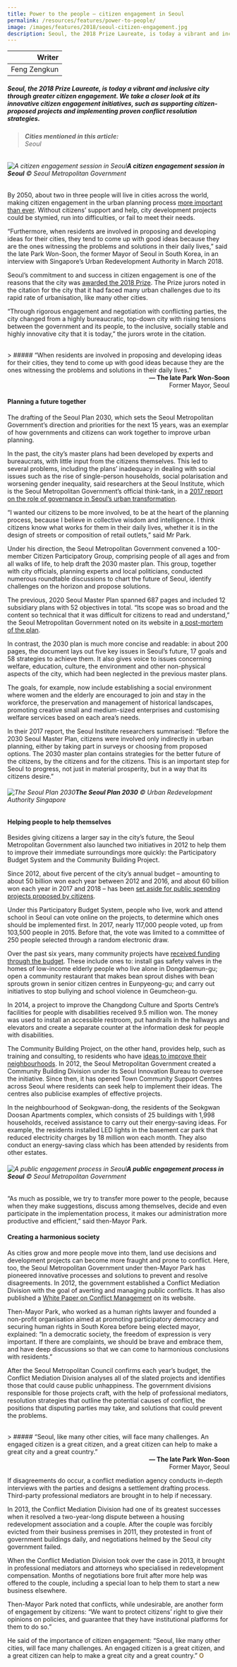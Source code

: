 ```yaml
---
title: Power to the people — citizen engagement in Seoul
permalink: /resources/features/power-to-people/
image: /images/features/2018/seoul-citizen-engagement.jpg
description: Seoul, the 2018 Prize Laureate, is today a vibrant and inclusive city through greater citizen engagement. We take a closer look at its innovative citizen engagement initiatives, such as supporting citizen-proposed projects and implementing proven conflict resolution strategies. 
---
```


| Writer |
|---:|
| Feng Zengkun |

##### Seoul, the 2018 Prize Laureate, is today a vibrant and inclusive city through greater citizen engagement. We take a closer look at its innovative citizen engagement initiatives, such as supporting citizen-proposed projects and implementing proven conflict resolution strategies.

> ###### **Cities mentioned in this article:** <br> Seoul

###### ![A citizen engagement session in Seoul](/images/features/2018/seoul-citizen-engagement.jpg/)**A citizen engagement session in Seoul** © Seoul Metropolitan Government

By 2050, about two in three people will live in cities across the world, making citizen engagement in the urban planning process [more important than ever](http://www.un.org/en/development/desa/news/population/world-urbanization-prospects-2014.html). Without citizens’ support and help, city development projects could be stymied, run into difficulties, or fail to meet their needs.

“Furthermore, when residents are involved in proposing and developing ideas for their cities, they tend to come up with good ideas because they are the ones witnessing the problems and solutions in their daily lives,” said the late Park Won-Soon, the former Mayor of Seoul in South Korea, in an interview with Singapore’s Urban Redevelopment Authority in March 2018.

Seoul’s commitment to and success in citizen engagement is one of the reasons that the city was [awarded the 2018 Prize](/seoul/). The Prize jurors noted in the citation for the city that it had faced many urban challenges due to its rapid rate of urbanisation, like many other cities.

“Through rigorous engagement and negotiation with conflicting parties, the city changed from a highly bureaucratic, top-down city with rising tensions between the government and its people, to the inclusive, socially stable and highly innovative city that it is today,” the jurors wrote in the citation.

<br>
> ##### “When residents are involved in proposing and developing ideas for their cities, they tend to come up with good ideas because they are the ones witnessing the problems and solutions in their daily lives.”

<div align="right"><b>— The late Park Won-Soon</b><br> Former Mayor, Seoul </div>

#### **Planning a future together**

The drafting of the Seoul Plan 2030, which sets the Seoul Metropolitan Government’s direction and priorities for the next 15 years, was an exemplar of how governments and citizens can work together to improve urban planning.

In the past, the city’s master plans had been developed by experts and bureaucrats, with little input from the citizens themselves. This led to several problems, including the plans’ inadequacy in dealing with social issues such as the rise of single-person households, social polarisation and worsening gender inequality, said researchers at the Seoul Institute, which is the Seoul Metropolitan Government’s official think-tank, in a [2017 report on the role of governance in Seoul’s urban transformation](http://global.si.re.kr/content/role-governance-urban-transformation-seoul).

“I wanted our citizens to be more involved, to be at the heart of the planning process, because I believe in collective wisdom and intelligence. I think citizens know what works for them in their daily lives, whether it is in the design of streets or composition of retail outlets,” said Mr Park.

Under his direction, the Seoul Metropolitan Government convened a 100-member Citizen Participatory Group, comprising people of all ages and from all walks of life, to help draft the 2030 master plan. This group, together with city officials, planning experts and local politicians, conducted numerous roundtable discussions to chart the future of Seoul, identify challenges on the horizon and propose solutions.

The previous, 2020 Seoul Master Plan spanned 687 pages and included 12 subsidiary plans with 52 objectives in total. “Its scope was so broad and the content so technical that it was difficult for citizens to read and understand,” the Seoul Metropolitan Government noted on its website in [a post-mortem of the plan](https://www.seoulsolution.kr/en/content/2030-seoul-plan).

In contrast, the 2030 plan is much more concise and readable: in about 200 pages, the document lays out five key issues in Seoul’s future, 17 goals and 58 strategies to achieve them. It also gives voice to issues concerning welfare, education, culture, the environment and other non-physical aspects of the city, which had been neglected in the previous master plans.

The goals, for example, now include establishing a social environment where women and the elderly are encouraged to join and stay in the workforce, the preservation and management of historical landscapes, promoting creative small and medium-sized enterprises and customising welfare services based on each area’s needs.

In their 2017 report, the Seoul Institute researchers summarised: “Before the 2030 Seoul Master Plan, citizens were involved only indirectly in urban planning, either by taking part in surveys or choosing from proposed options. The 2030 master plan contains strategies for the better future of the citizens, by the citizens and for the citizens. This is an important step for Seoul to progress, not just in material prosperity, but in a way that its citizens desire.”

###### ![The Seoul Plan 2030](/images/features/2018/seoul-masterplan-2030.jpg/)**The Seoul Plan 2030** © Urban Redevelopment Authority Singapore

#### **Helping people to help themselves**

Besides giving citizens a larger say in the city’s future, the Seoul Metropolitan Government also launched two initiatives in 2012 to help them to improve their immediate surroundings more quickly: the Participatory Budget System and the Community Building Project.

Since 2012, about five percent of the city’s annual budget – amounting to about 50 billion won each year between 2012 and 2016, and about 60 billion won each year in 2017 and 2018 – has been [set aside for public spending projects proposed by citizens](http://english.seoul.go.kr/get-to-know-us/city-hall/budget/participatory-budget-system/).

Under this Participatory Budget System, people who live, work and attend school in Seoul can vote online on the projects, to determine which ones should be implemented first. In 2017, nearly 117,000 people voted, up from 103,500 people in 2015. Before that, the vote was limited to a committee of 250 people selected through a random electronic draw.

Over the past six years, many community projects have [received funding through the budget](http://english.seoul.go.kr/participatory-budgeting-seoul-changes-peoples-lives/). These include ones to: install gas safety valves in the homes of low-income elderly people who live alone in Dongdaemun-gu; open a community restaurant that makes bean sprout dishes with bean sprouts grown in senior citizen centres in Eunpyeong-gu; and carry out initiatives to stop bullying and school violence in Geumcheon-gu.

In 2014, a project to improve the Changdong Culture and Sports Centre’s facilities for people with disabilities received 9.5 million won. The money was used to install an accessible restroom, put handrails in the hallways and elevators and create a separate counter at the information desk for people with disabilities.

The Community Building Project, on the other hand, provides help, such as training and consulting, to residents who have [ideas to improve their neighbourhoods](http://english.seoul.go.kr/policy-information/key-policies/city-initiatives/2-town-community/). In 2012, the Seoul Metropolitan Government created a Community Building Division under its Seoul Innovation Bureau to oversee the initiative. Since then, it has opened Town Community Support Centres across Seoul where residents can seek help to implement their ideas. The centres also publicise examples of effective projects.

In the neighbourhood of Seokgwan-dong, the residents of the Seokgwan Doosan Apartments complex, which consists of 25 buildings with 1,998 households, received assistance to carry out their energy-saving ideas. For example, the residents installed LED lights in the basement car park that reduced electricity charges by 18 million won each month. They also conduct an energy-saving class which has been attended by residents from other estates.

###### ![A public engagement process in Seoul](/images/features/2018/seoul-public-engagement.jpg/)**A public engagement process in Seoul** © Seoul Metropolitan Government

“As much as possible, we try to transfer more power to the people, because when they make suggestions, discuss among themselves, decide and even participate in the implementation process, it makes our administration more productive and efficient,” said then-Mayor Park.

#### **Creating a harmonious society**

As cities grow and more people move into them, land use decisions and development projects can become more fraught and prone to conflict. Here, too, the Seoul Metropolitan Government under then-Mayor Park has pioneered innovative processes and solutions to prevent and resolve disagreements. In 2012, the government established a Conflict Mediation Division with the goal of averting and managing public conflicts. It has also published a [White Paper on Conflict Management](http://english.seoul.go.kr/wp-content/uploads/2015/10/White-Paper-on-Conflict-Management-of-Seoul.pdf) on its website.

Then-Mayor Park, who worked as a human rights lawyer and founded a non-profit organisation aimed at promoting participatory democracy and securing human rights in South Korea before being elected mayor, explained: “In a democratic society, the freedom of expression is very important. If there are complaints, we should be brave and embrace them, and have deep discussions so that we can come to harmonious conclusions with residents.”

After the Seoul Metropolitan Council confirms each year’s budget, the Conflict Mediation Division analyses all of the slated projects and identifies those that could cause public unhappiness. The government divisions responsible for those projects craft, with the help of professional mediators, resolution strategies that outline the potential causes of conflict, the positions that disputing parties may take, and solutions that could prevent the problems.

<br>
> ##### “Seoul, like many other cities, will face many challenges. An engaged citizen is a great citizen, and a great citizen can help to make a great city and a great country.”

<div align="right"><b>— The late Park Won-Soon</b><br> Former Mayor, Seoul </div>

If disagreements do occur, a conflict mediation agency conducts in-depth interviews with the parties and designs a settlement drafting process. Third-party professional mediators are brought in to help if necessary.

In 2013, the Conflict Mediation Division had one of its greatest successes when it resolved a two-year-long dispute between a housing redevelopment association and a couple. After the couple was forcibly evicted from their business premises in 2011, they protested in front of government buildings daily, and negotiations helmed by the Seoul city government failed.

When the Conflict Mediation Division took over the case in 2013, it brought in professional mediators and attorneys who specialised in redevelopment compensation. Months of negotiations bore fruit after more help was offered to the couple, including a special loan to help them to start a new business elsewhere.

Then-Mayor Park noted that conflicts, while undesirable, are another form of engagement by citizens: “We want to protect citizens’ right to give their opinions on policies, and guarantee that they have institutional platforms for them to do so.”

He said of the importance of citizen engagement: “Seoul, like many other cities, will face many challenges. An engaged citizen is a great citizen, and a great citizen can help to make a great city and a great country.” **<font color="#967942">O</font>**
